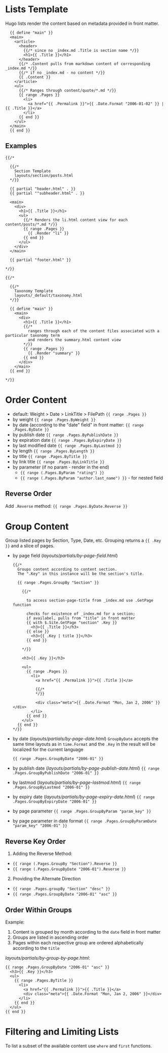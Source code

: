 # Lists Template

Hugo lists render the content based on metadata provided in front matter.

```hugo
  {{ define "main" }}
  <main>
    <article>
      <header>
        {{/* since no _index.md .Title is section name */}}
        <h1>{{ .Title }}</h1>
      </header>
      {{/* .Content pulls from markdown content of corresponding _index.md */}}
      {{/* if no _index.md - no content */}}
      {{ .Content }}
    </article>
    <ul>
      {{/* Ranges through content/quote/*.md */}}
      {{ range .Pages }}
        <li>
          <a href="{{ .Permalink }}">{{ .Date.Format "2006-01-02" }} | {{ .Title }}</a>
        </li>
      {{ end }}
    </ul>
  </main>
  {{ end }}
```

## Examples

```hugo
{{/*

  {{/*
    Section Template
    layouts/section/posts.html
  */}}

  {{ partial "header.html" . }}
  {{ partial ""subheader.html" . }}

  <main>
    <div>
      <h1>{{ .Title }}</h1>
      <ul>
        {{/* Renders the li.html content view for each content/posts/*.md */}}
        {{ range .Pages }}
          {{ .Render "li" }}
        {{ end }}
      </ul>
    </div>
  </main>

  {{ partial "footer.html" }}

*/}}
```

```hugo
{{/*

  {{/*
    Taxonomy Template
    layouts/_default/taxonomy.html
  */}}

  {{ define "main" }}
    <main>
      <div>
        <h1>{{ .Title }}</h1>
        {{/*
          ranges through each of the content files associated with a particular taxonomy term
          and renders the summary.html content view
        */}}
        {{ range .Pages }}
          {{ .Render "summary" }}
        {{ end }}
      </div>
    </main>
  {{ end }}

*/}}
```


# Order Content

- default: Weight > Date > LinkTitle > FilePath `{{ range .Pages }}`
- by weight `{{ range .Pages.ByWeight }}`
- by date (according to the "date" field" in front matter:
  `{{ range .Pages.ByDate }}`
- by publish date `{{ range .Pages.ByPublishDate }}`
- by expiration date `{{ range .Pages.ByExpiryDate }}`
- by last modified date `{{ range .Pages.ByLastmod }}`
- by length `{{ range .Pages.ByLength }}`
- by title `{{ range .Pages.ByTitle }}`
- by link title `{{ range .Pages.ByLinkTitle }}`
- by parameter (if no param - render in the end)
  - `{{ range (.Pages.ByParam "rating") }}`
  - `{{ range (.Pages.ByParam "author.last_name") }}` - for nested field

## Reverse Order

Add `.Reverse` method:
`{{ range .Pages.ByDate.Reverse }}`


# Group Content

Group listed pages by Section, Type, Date, etc.
Grouping returns a `{{ .Key }}` and a slice of pages.

- by page field (*layouts/partials/by-page-field.html*)
  ```hugo
  {{/*
    Groups content according to content section.
    The ".Key" in this instance will be the section's title.

    {{ range .Pages.GroupBy "Section" }}

      {{/*

        to access section-page-title from _index.md use .GetPage function

        checks for existence of _index.md for a section;
        if availabel, pulls from "title" in front matter
        {{ with $.Site.GetPage "section" .Key }}
          <h3>{{ .Title }}</h3>
        {{ else }}
          <h3>{{ .Key | title }}</h3>
        {{ end }}

      */}}

      <h3>{{ .Key }}</h3>

      <ul>
        {{ range .Pages }}
          <li>
            <a href="{{ .Permalink }}">{{ .Title }}</a>

            {{/*
            */}}

            <div class="meta">{{ .Date.Format "Mon, Jan 2, 2006" }}</div>
          </li>
        {{ end }}
      </ul>
    {{ end }}
  */}}
  ```
- by date (*layouts/partials/by-page-date.html*)
  `GroupByDate` accepts the same time layouts as in `time.Format`
  and the `.Key` in the result will be localized for the current language

  `{{ range .Pages.GroupByDate "2006-01" }}`
- by publish date (*layouts/partials/by-page-publish-date.html*)
  `{{ range .Pages.GroupByPublishDate "2006-01" }}`
- by lastmod (*layouts/partials/by-page-lastmod.html*)
  `{{ range .Pages.GroupByLastmod "2006-01" }}`
- by expiry date (*layouts/partials/by-page-expiry-date.html*)
  `{{ range .Pages.GroupByExpiryDate "2006-01" }}`
- by page parameter
  `{{ range .Pages.GroupByParam "param_key" }}`
- by page parameter in date format
  `{{ range .Pages.GroupByParamDate "param_key" "2006-01" }}`

## Reverse Key Order
1. Adding the Reverse Method:
  - `{{ range (.Pages.GroupBy "Section").Reverse }}`
  - `{{ range (.Pages.GroupByDate "2006-01").Reverse }}`
2. Providing the Alternate Direction
  - `{{ range .Pages.groupBy "Section" "desc" }}`
  - `{{ range .Pages.GroupByDate "2006-01" "asc" }}`

## Order Within Groups
Example:
1. Content is grouped by month according to the `date` field in front matter
2. Groups are listed in ascending order
3. Pages within each respective group are ordered alphabetically according to the `title`

*layouts/partials/by-group-by-page.html*:
```hugo
{{ range .Pages.GroupByDate "2006-01" "asc" }}
  <h3>{{ .Key }}</h3>
  <ul>
    {{ range .Pages.ByTitle }}
      <li>
        <a href="{{ .Permalink }}">{{ .Title }}</a>
        <div class="meta">{{ .Date.Format "Mon, Jan 2, 2006" }}</div>
      </li>
    {{ end }}
  </ul>
{{ end }}
```

# Filtering and Limiting Lists
To list a subset of the available content
use `where` and `first` functions.
